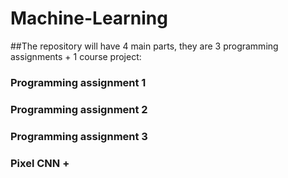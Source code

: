 # Machine-Learning

##The repository will have 4 main parts, they are 3 programming assignments + 1 course project:

### Programming assignment 1

### Programming assignment 2

### Programming assignment 3

### Pixel CNN + 
